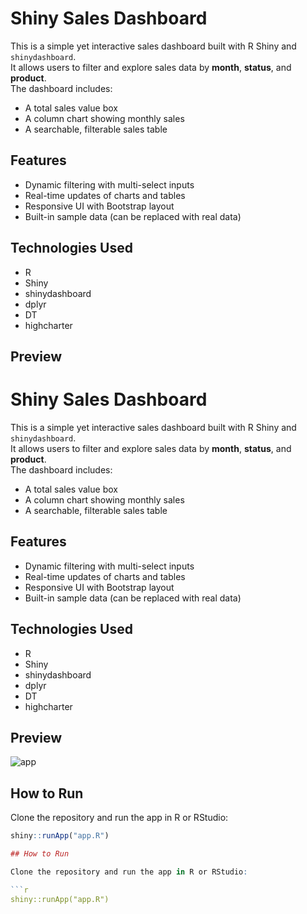 # Shiny Sales Dashboard

This is a simple yet interactive sales dashboard built with R Shiny and `shinydashboard`.  
It allows users to filter and explore sales data by **month**, **status**, and **product**.  
The dashboard includes:

- A total sales value box
- A column chart showing monthly sales
- A searchable, filterable sales table

## Features

- Dynamic filtering with multi-select inputs
- Real-time updates of charts and tables
- Responsive UI with Bootstrap layout
- Built-in sample data (can be replaced with real data)

## Technologies Used

- R
- Shiny
- shinydashboard
- dplyr
- DT
- highcharter

## Preview

# Shiny Sales Dashboard

This is a simple yet interactive sales dashboard built with R Shiny and `shinydashboard`.  
It allows users to filter and explore sales data by **month**, **status**, and **product**.  
The dashboard includes:

- A total sales value box
- A column chart showing monthly sales
- A searchable, filterable sales table

## Features

- Dynamic filtering with multi-select inputs
- Real-time updates of charts and tables
- Responsive UI with Bootstrap layout
- Built-in sample data (can be replaced with real data)

## Technologies Used

- R
- Shiny
- shinydashboard
- dplyr
- DT
- highcharter

## Preview

![app](https://zanjiran.shinyapps.io/sales/)

## How to Run

Clone the repository and run the app in R or RStudio:

```r
shiny::runApp("app.R")

## How to Run

Clone the repository and run the app in R or RStudio:

```r
shiny::runApp("app.R")

